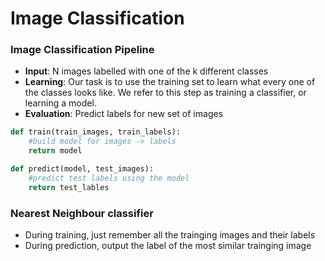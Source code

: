 # Image Classification

### Image Classification Pipeline
* **Input**: N images labelled with one of the k different classes
* **Learning**: Our task is to use the training set to learn what every one of the classes looks like. We refer to this step as training a classifier, or learning a model.
* **Evaluation**: Predict labels for new set of images

```python
def train(train_images, train_labels):
    #build model for images -> labels
    return model

def predict(model, test_images):
    #predict test labels using the model
    return test_lables
```

### Nearest Neighbour classifier
* During training, just remember all the trainging images and their labels
* During prediction, output the label of the most similar trainging image


